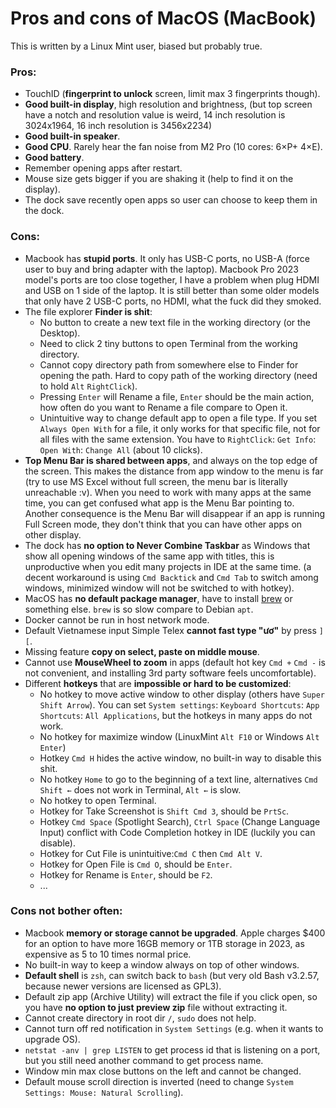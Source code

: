 # Pros and cons of MacOS (MacBook)

This is written by a Linux Mint user, biased but probably true.

### Pros:

* TouchID (__fingerprint to unlock__ screen, limit max 3 fingerprints though).
* __Good built-in display__, high resolution and brightness,
  (but top screen have a notch and resolution value is weird,
  14 inch resolution is 3024x1964, 16 inch resolution is 3456x2234)
* __Good built-in speaker__.
* __Good CPU__. Rarely hear the fan noise from M2 Pro (10 cores: 6×P+ 4×E).
* __Good battery__.
* Remember opening apps after restart.
* Mouse size gets bigger if you are shaking it (help to find it on the display).
* The dock save recently open apps so user can choose to keep them in the dock.

### Cons:

* Macbook has __stupid ports__. It only has USB-C ports, no USB-A (force user to
  buy and bring adapter with the laptop). Macbook Pro 2023 model's ports are too
  close together, I have a problem when plug HDMI and USB on 1 side of the laptop.
  It is still better than some older models that only have 2 USB-C ports, no HDMI,
  what the fuck did they smoked.
* The file explorer __Finder is shit__:
  - No button to create a new text file in the working directory (or the Desktop).
  - Need to click 2 tiny buttons to open Terminal from the working directory.
  - Cannot copy directory path from somewhere else to Finder for opening the path.
    Hard to copy path of the working directory (need to hold `Alt` `RightClick`).
  - Pressing `Enter` will Rename a file, `Enter` should be the main action,
    how often do you want to Rename a file compare to Open it.
  - Unintuitive way to change default app to open a file type.
    If you set `Always Open With` for a file, it only works for that specific file,
    not for all files with the same extension.
    You have to `RightClick`: `Get Info`: `Open With`: `Change All` (about 10 clicks). 
* __Top Menu Bar is shared between apps__, and always on the top edge of the screen.
  This makes the distance from app window to the menu is far
  (try to use MS Excel without full screen, the menu bar is literally unreachable :v).
  When you need to work with many apps at the same time, you can get confused
  what app is the Menu Bar pointing to. Another consequence is
  the Menu Bar will disappear if an app is running Full Screen mode,
  they don't think that you can have other apps on other display.
* The dock has __no option to Never Combine Taskbar__ as Windows that show
  all opening windows of the same app with titles, this is unproductive when you
  edit many projects in IDE at the same time.
  (a decent workaround is using `Cmd Backtick` and `Cmd Tab` to switch
  among windows, minimized window will not be switched to with hotkey).
* MacOS has __no default package manager__, have to install [brew](https://brew.sh/)
  or something else. `brew` is so slow compare to Debian `apt`.
* Docker cannot be run in host network mode.
* Default Vietnamese input Simple Telex __cannot fast type "ươ"__ by press `][`.
* Missing feature __copy on select, paste on middle mouse__.
* Cannot use **MouseWheel to zoom** in apps
  (default hot key `Cmd +` `Cmd -` is not convenient,
  and installing 3rd party software feels uncomfortable).
* Different __hotkeys__ that are __impossible or hard to be customized__:
  - No hotkey to move active window to other display (others have `Super Shift Arrow`).
    You can set `System settings`: `Keyboard Shortcuts`: `App Shortcuts`: `All Applications`,
    but the hotkeys in many apps do not work.
  - No hotkey for maximize window (LinuxMint `Alt F10` or Windows `Alt Enter`)
  - Hotkey `Cmd H` hides the active window, no built-in way to disable this shit.
  - No hotkey `Home` to go to the beginning of a text line,
    alternatives `Cmd Shift ←` does not work in Terminal, `Alt ←` is slow.
  - No hotkey to open Terminal.
  - Hotkey for Take Screenshot is `Shift Cmd 3`, should be `PrtSc`.
  - Hotkey `Cmd Space` (Spotlight Search), `Ctrl Space` (Change Language Input)
    conflict with Code Completion hotkey in IDE (luckily you can disable).
  - Hotkey for Cut File is unintuitive:`Cmd C` then `Cmd Alt V`.
  - Hotkey for Open File is `Cmd O`, should be `Enter`.
  - Hotkey for Rename is `Enter`, should be `F2`.
  - ...

### Cons not bother often:

* Macbook __memory or storage cannot be upgraded__.
  Apple charges $400 for an option to have more 16GB memory or 1TB storage in 2023,
  as expensive as 5 to 10 times normal price.
* No built-in way to keep a window always on top of other windows.
* __Default shell__ is `zsh`, can switch back to `bash` (but very old
  Bash v3.2.57, because newer versions are licensed as GPL3).
* Default zip app (Archive Utility) will extract the file if you click open, so
  you have __no option to just preview zip__ file without extracting it.
* Cannot create directory in root dir `/`, `sudo` does not help.
* Cannot turn off red notification in `System Settings` (e.g. when it wants to upgrade OS).
* `netstat -anv | grep LISTEN` to get process id that is listening on a port,
  but you still need another command to get process name.
* Window min max close buttons on the left and cannot be changed.
* Default mouse scroll direction is inverted
  (need to change `System Settings: Mouse: Natural Scrolling`).
